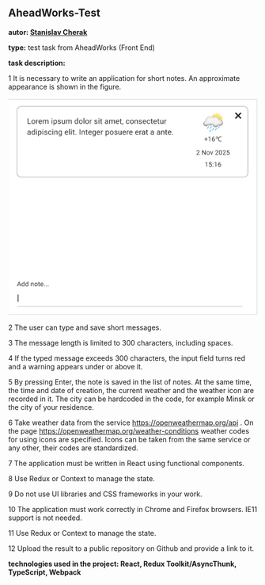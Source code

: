 ## AheadWorks-Test

**autor: [Stanislav Cherak](https://github.com/Stanislav-Cherak)**

**type:** test task from AheadWorks (Front End)

**task description:**

1 It is necessary to write an application for short notes. An approximate appearance is shown in the figure.

![Task Image](https://github.com/Stanislau-Cherak/AheadWorks-Test/blob/master/TaskImage.png?raw=true)

2 The user can type and save short messages.

3 The message length is limited to 300 characters, including spaces.

4 If the typed message exceeds 300 characters, the input field turns red and
a warning appears under or above it.

5 By pressing Enter, the note is saved in the list of notes. At the same time, the time and date
of creation, the current weather and the weather icon are recorded in it. The city can be hardcoded in the code, for example Minsk or the city
of your residence.

6 Take weather data from the service https://openweathermap.org/api . On the page
https://openweathermap.org/weather-conditions weather codes for using icons are specified. Icons
can be taken from the same service or any other, their codes are standardized.

7 The application must be written in React using functional components.

8 Use Redux or Context to manage the state.

9 Do not use UI libraries and CSS frameworks in your work.

10 The application must work correctly in Chrome and Firefox browsers. IE11 support is not needed.

11 Use Redux or Context to manage the state.

12 Upload the result to a public repository on Github and provide a link to it.

**technologies used in the project: React, Redux Toolkit/AsyncThunk, TypeScript, Webpack** 